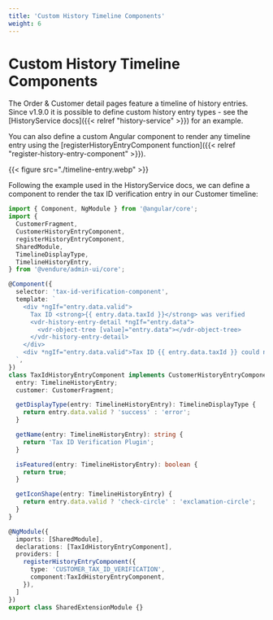 ```yaml
---
title: 'Custom History Timeline Components'
weight: 6
---
```


# Custom History Timeline Components

The Order & Customer detail pages feature a timeline of history entries. Since v1.9.0 it is possible to define custom history entry types - see the [HistoryService docs]({{< relref "history-service" >}}) for an example.

You can also define a custom Angular component to render any timeline entry using the [registerHistoryEntryComponent function]({{< relref "register-history-entry-component" >}}).

{{< figure src="./timeline-entry.webp" >}}

Following the example used in the HistoryService docs, we can define a component to render the tax ID verification
entry in our Customer timeline:

```TypeScript
import { Component, NgModule } from '@angular/core';
import {
  CustomerFragment,
  CustomerHistoryEntryComponent,
  registerHistoryEntryComponent,
  SharedModule,
  TimelineDisplayType,
  TimelineHistoryEntry,
} from '@vendure/admin-ui/core';

@Component({
  selector: 'tax-id-verification-component',
  template: `
    <div *ngIf="entry.data.valid">
      Tax ID <strong>{{ entry.data.taxId }}</strong> was verified
      <vdr-history-entry-detail *ngIf="entry.data">
        <vdr-object-tree [value]="entry.data"></vdr-object-tree>
      </vdr-history-entry-detail>
    </div>
    <div *ngIf="entry.data.valid">Tax ID {{ entry.data.taxId }} could not be verified</div>
  `,
})
class TaxIdHistoryEntryComponent implements CustomerHistoryEntryComponent {
  entry: TimelineHistoryEntry;
  customer: CustomerFragment;

  getDisplayType(entry: TimelineHistoryEntry): TimelineDisplayType {
    return entry.data.valid ? 'success' : 'error';
  }

  getName(entry: TimelineHistoryEntry): string {
    return 'Tax ID Verification Plugin';
  }

  isFeatured(entry: TimelineHistoryEntry): boolean {
    return true;
  }

  getIconShape(entry: TimelineHistoryEntry) {
    return entry.data.valid ? 'check-circle' : 'exclamation-circle';
  }
}

@NgModule({
  imports: [SharedModule],
  declarations: [TaxIdHistoryEntryComponent],
  providers: [
    registerHistoryEntryComponent({
      type: 'CUSTOMER_TAX_ID_VERIFICATION', 
      component:TaxIdHistoryEntryComponent,
    }),
  ]
})
export class SharedExtensionModule {}
```


